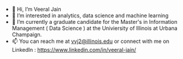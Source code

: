 - 👋 Hi, I’m Veeral Jain
- 👀 I’m interested in analytics, data science and machine learning
- 🌱 I’m currently a graduate candidate for the Master's in Information Management ( Data Science ) at the Univiersity of Illinois at Urbana Champaign.
- 📫 You can reach me at vvj2@illinois.edu or connect with me on LinkedIn : https://www.linkedin.com/in/veeral-jain/

<!---
reev277/reev277 is a ✨ special ✨ repository because its `README.md` (this file) appears on your GitHub profile.
You can click the Preview link to take a look at your changes.
--->
